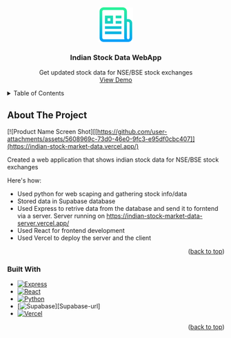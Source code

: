 <a id="readme-top"></a>

<!-- PROJECT LOGO -->
<br />
<div align="center">
  <a href="https://github.com/sharadpatel11/Indian-Stock-Data-WebApp">
    <img src="images/logo.png" alt="Logo" width="80" height="80">
  </a>

  <h3 align="center">Indian Stock Data WebApp</h3>

  <p align="center">
    Get updated stock data for NSE/BSE stock exchanges
    <br />
    <a href="https://indian-stock-market-data.vercel.app/">View Demo</a>
  </p>
</div>



<!-- TABLE OF CONTENTS -->
<details>
  <summary>Table of Contents</summary>
  <ol>
    <li>
      <a href="#about-the-project">About The Project</a>
      <ul>
        <li><a href="#built-with">Built With</a></li>
      </ul>
    </li>
  </ol>
</details>


<!-- ABOUT THE PROJECT -->
## About The Project

[![Product Name Screen Shot][[https://github.com/user-attachments/assets/5608969c-73d0-46e0-9fc3-e95df0cbc407]](https://indian-stock-market-data.vercel.app/)

Created a web application that shows indian stock data for NSE/BSE stock exchanges

Here's how:
* Used python for web scaping and gathering stock info/data
* Stored data in Supabase database
* Used Express to retrive data from the database and send it to forntend via a server. Server running on https://indian-stock-market-data-server.vercel.app/
* Used React for frontend development
* Used Vercel to deploy the server and the client

<p align="right">(<a href="#readme-top">back to top</a>)</p>



### Built With

* [![Express][Express.js]][Express-url]
* [![React][React.js]][React-url]
* [![Python][Python]][Python-url]
* [![Supabase][Supabase]][Supabase-url]
* [![Vercel][Vercel]][Vercel-url]

<p align="right">(<a href="#readme-top">back to top</a>)</p>


<!-- MARKDOWN LINKS & IMAGES -->
<!-- https://www.markdownguide.org/basic-syntax/#reference-style-links -->
[product-screenshot]: https://github.com/user-attachments/assets/5608969c-73d0-46e0-9fc3-e95df0cbc407
[Express.js]: https://img.shields.io/badge/express.js-%23404d59.svg?style=for-the-badge&logo=express&logoColor=%2361DAFB
[Express-url]: https://expressjs.com/
[React.js]: https://img.shields.io/badge/React-20232A?style=for-the-badge&logo=react&logoColor=61DAFB
[React-url]: https://reactjs.org/
[Python]: https://img.shields.io/badge/python-3670A0?style=for-the-badge&logo=python&logoColor=ffdd54
[Python-url]: https://www.python.org/
[Supabase]: https://img.shields.io/badge/Supabase-3ECF8E?style=for-the-badge&logo=supabase&logoColor=white
[Supabse-url]: https://supabase.com/
[Vercel]: https://img.shields.io/badge/vercel-%23000000.svg?style=for-the-badge&logo=vercel&logoColor=white
[Vercel-url]: https://vercel.com/
